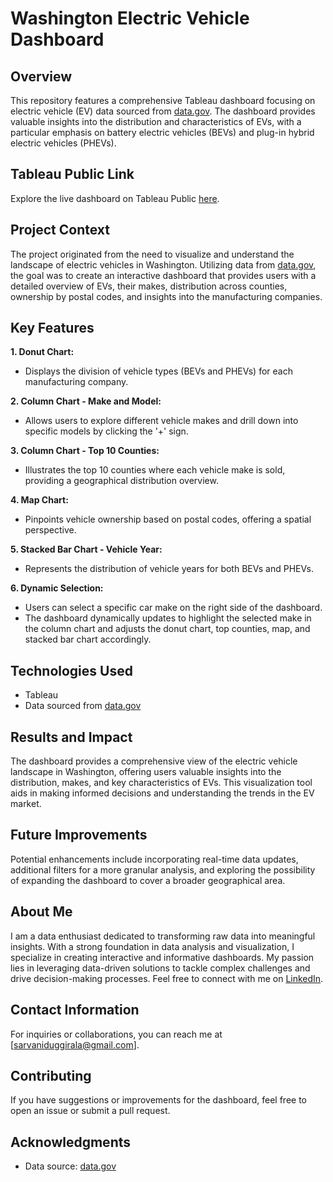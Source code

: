# Washington Electric Vehicle Dashboard

## Overview
This repository features a comprehensive Tableau dashboard focusing on electric vehicle (EV) data sourced from [data.gov](https://catalog.data.gov/dataset/electric-vehicle-population-data). The dashboard provides valuable insights into the distribution and characteristics of EVs, with a particular emphasis on battery electric vehicles (BEVs) and plug-in hybrid electric vehicles (PHEVs).

## Tableau Public Link
Explore the live dashboard on Tableau Public [here](https://public.tableau.com/app/profile/sarvani.datta.duggirala/viz/WashingtonEVDashboard_17073692370550/Dashboard1).

## Project Context
The project originated from the need to visualize and understand the landscape of electric vehicles in Washington. Utilizing data from [data.gov](https://catalog.data.gov/dataset/electric-vehicle-population-data), the goal was to create an interactive dashboard that provides users with a detailed overview of EVs, their makes, distribution across counties, ownership by postal codes, and insights into the manufacturing companies.

## Key Features
**1. Donut Chart:**

* Displays the division of vehicle types (BEVs and PHEVs) for each manufacturing company.

**2. Column Chart - Make and Model:**

* Allows users to explore different vehicle makes and drill down into specific models by clicking the '+' sign.

**3. Column Chart - Top 10 Counties:**

* Illustrates the top 10 counties where each vehicle make is sold, providing a geographical distribution overview.

**4. Map Chart:**

* Pinpoints vehicle ownership based on postal codes, offering a spatial perspective.

**5. Stacked Bar Chart - Vehicle Year:**

* Represents the distribution of vehicle years for both BEVs and PHEVs.

**6. Dynamic Selection:**

* Users can select a specific car make on the right side of the dashboard.
* The dashboard dynamically updates to highlight the selected make in the column chart and adjusts the donut chart, top counties, map, and stacked bar chart accordingly.

## Technologies Used

* Tableau
* Data sourced from [data.gov](https://catalog.data.gov/dataset/electric-vehicle-population-data)

## Results and Impact

The dashboard provides a comprehensive view of the electric vehicle landscape in Washington, offering users valuable insights into the distribution, makes, and key characteristics of EVs. This visualization tool aids in making informed decisions and understanding the trends in the EV market.

## Future Improvements

Potential enhancements include incorporating real-time data updates, additional filters for a more granular analysis, and exploring the possibility of expanding the dashboard to cover a broader geographical area.

## About Me

I am a data enthusiast dedicated to transforming raw data into meaningful insights. With a strong foundation in data analysis and visualization, I specialize in creating interactive and informative dashboards. My passion lies in leveraging data-driven solutions to tackle complex challenges and drive decision-making processes. Feel free to connect with me on [LinkedIn](https://www.linkedin.com/in/sarvani-datta-duggirala-868826209).

## Contact Information

For inquiries or collaborations, you can reach me at [sarvaniduggirala@gmail.com].

## Contributing

If you have suggestions or improvements for the dashboard, feel free to open an issue or submit a pull request.

## Acknowledgments

* Data source: [data.gov](https://catalog.data.gov/dataset/electric-vehicle-population-data)
